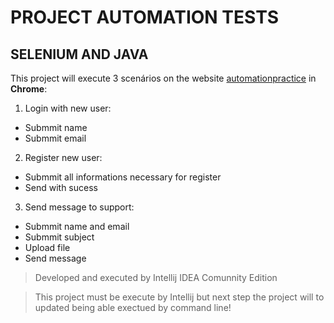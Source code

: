 PROJECT AUTOMATION TESTS 
========================
SELENIUM AND JAVA
-----------------

This project will execute 3 scenários on the website [automationpractice](https://automationexercise.com/) in **Chrome**:

1. Login with new user:
  * Submmit name
  * Submmit email
  
2. Register new user:

  * Submmit all informations necessary for register
  * Send with sucess

3. Send message to support:

  * Submmit name and email
  * Submmit subject 
  * Upload file 
  * Send message
  
> Developed and executed by Intellij IDEA Comunnity Edition 

>This project must be execute by Intellij but next step the project will to updated being able exectued by command line! 




